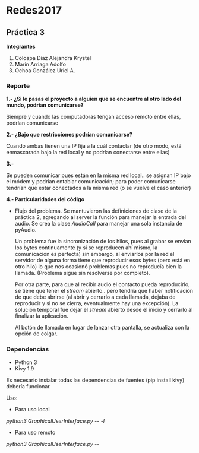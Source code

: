 # Redes2017

## Práctica 3

**Integrantes**

1. Coloapa Díaz Alejandra Krystel
2. Marín Arriaga Adolfo
3. Ochoa González Uriel A.

### Reporte

**1.- ¿Si le pasas el proyecto a alguien que se encuentre al otro lado del mundo, podrían comunicarse?**

Siempre y cuando las computadoras tengan acceso remoto entre ellas, podrían comunicarse

**2.- ¿Bajo que restricciones podrían comunicarse?**

Cuando ambas tienen una IP fija a la cuál contactar (de otro modo, está enmascarada bajo la red local y no podrían conectarse entre ellas)

**3.-**

Se pueden comunicar pues están en la misma red local.. se asignan IP bajo el módem y podrían entablar comunicación; para poder comunicarse tendrían que estar conectados a la misma red (o se vuelve el caso anterior)

**4.- Particularidades del código**
* Flujo del problema.
  Se mantuvieron las definiciones de clase de la práctica 2, agregando al server la función para manejar la entrada del audio. Se crea la clase *AudioCall* para manejar una sola instancia de pyAudio.

  Un problema fue la sincronización de los hilos, pues al grabar se envían los bytes continuamente (y si se reproducen ahí mismo, la comunicación es perfecta) sin embargo, al enviarlos por la red el servidor de alguna forma tiene que reproducir esos bytes (pero está en otro hilo) lo que nos ocasionó problemas pues no reproducía bien la llamada. (Problema sigue sin resolverse por completo).

  Por otra parte, para que al recibir audio el contacto pueda reproducirlo, se tiene que tener el *stream* abierto.. pero tendría que haber notificación de que debe abrirse (al abrir y cerrarlo a cada llamada, dejaba de reproducir y si no se cierra, eventualmente hay una excepción). La solución temporal fue dejar el *stream* abierto desde el inicio y cerrarlo al finalizar la aplicación.

  Al botón de llamada en lugar de lanzar otra pantalla, se actualiza con la opción de colgar.

### Dependencias
* Python 3
* Kivy 1.9

Es necesario instalar todas las dependencias de fuentes (pip install kivy) debería funcionar.

Uso:

* Para uso local

*python3 GraphicalUserInterface.py -- -l*

* Para uso remoto

*python3 GraphicalUserInterface.py --*
